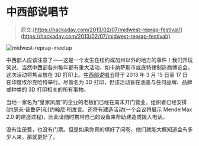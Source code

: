 # 中西部说唱节

> 原文:[https://hackaday.com/2013/02/07/midwest-reprap-festival/](https://hackaday.com/2013/02/07/midwest-reprap-festival/)

![midwest-reprap-meetup](../Images/a102e69264eb47561a105f2951449109.png)

中西部人应该注意了——这是一个发生在纽约或加州以外的地方的事件！我们开玩笑说，当然中西部各州每年都有重大活动，如卡纳萨斯市或底特律制造商博览会。这次活动将焦点放在 3D 打印上。[中西部说唱节](https://docs.google.com/a/hackaday.com/spreadsheet/viewform?formkey=dHVuOXMzcGlMb0pjSmVhUTB4d1l5WlE6MQ)将于 2013 年 3 月 15 日至 17 日在印度埃尔克哈特举行。尽管名为 3D 打印，但该活动旨在涵盖与任何品牌、品牌或种类的 3D 打印相关的所有事物。

当地一家名为“皇家凤凰”的企业的老板们已经在周末开门营业。组织者已经安排[约瑟夫·普鲁萨]和[约翰尼·R]发言。还将有建造活动(一个会议将展示 MendelMax 2.0 的建造过程)，因此请随时携带自己的设备来帮助建造或拨入电话。

没有注册费，也没有门票。但是如果你真的填好了问卷，他们就能大概知道会有多少人来，那就更好了。